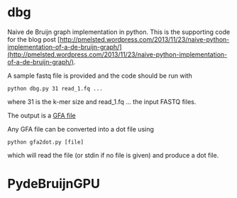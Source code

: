 dbg
===

Naive de Bruijn graph implementation in python. This is the supporting code for the blog post [http://pmelsted.wordpress.com/2013/11/23/naive-python-implementation-of-a-de-bruijn-graph/](http://pmelsted.wordpress.com/2013/11/23/naive-python-implementation-of-a-de-bruijn-graph/).

A sample fastq file is provided and the code should be run with

`python dbg.py 31 read_1.fq ...`

where 31 is the k-mer size and read_1.fq ... the input FASTQ files.

The output is a [GFA file](http://lh3.github.io/2014/07/19/a-proposal-of-the-grapical-fragment-assembly-format/)

Any GFA file can be converted into a dot file using

`python gfa2dot.py [file]`

which will read the file (or stdin if no file is given) and produce a dot file.
# PydeBruijnGPU

